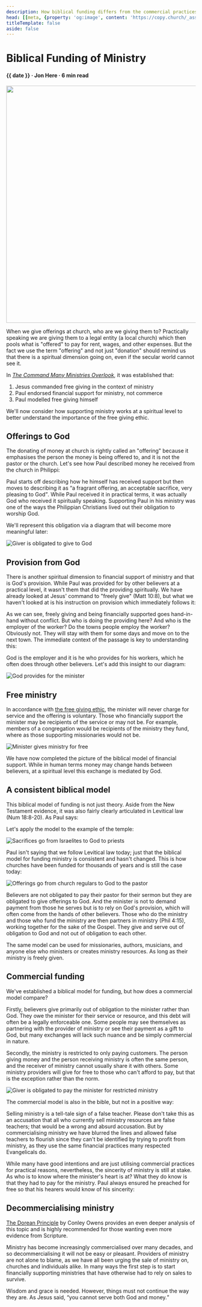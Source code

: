 ```yaml
---
description: How biblical funding differs from the commercial practices many use today.
head: [[meta, {property: 'og:image', content: 'https://copy.church/_assets/articles/biblical-funding.jpg'}]]
titleTemplate: false
aside: false
---
```


<script lang='ts' setup>

import {nice_date} from '@/_comp/utils'

const date = nice_date(2023, 2, 21)

</script>


# Biblical Funding of Ministry

<h4 class='article-meta'>{{ date }} · Jon Here · 6 min read</h4>

<img src='/_assets/articles/biblical-funding.jpg' width='1200' height='630' class='article-hero'>


When we give offerings at church, who are we giving them to? Practically speaking we are giving them to a legal entity (a local church) which then pools what is "offered" to pay for rent, wages, and other expenses. But the fact we use the term "offering" and not just "donation" should remind us that there is a spiritual dimension going on, even if the secular world cannot see it.

In [_The Command Many Ministries Overlook_](/articles/command-many-overlook/), it was established that:
 1. Jesus commanded free giving in the context of ministry
 2. Paul endorsed financial support for ministry, not commerce
 3. Paul modelled free giving himself

We'll now consider how supporting ministry works at a spiritual level to better understand the importance of the free giving ethic.


## Offerings to God
The donating of money at church is rightly called an "offering" because it emphasises the person the money is being offered to, and it is not the pastor or the church. Let's see how Paul described money he received from the church in Philippi:

<BibleQuote passage="Phil 4:18"></BibleQuote>

Paul starts off describing how he himself has received support but then moves to describing it as <q>a fragrant offering, an acceptable sacrifice, very pleasing to God</q>. While Paul received it in practical terms, it was actually God who received it spiritually speaking. Supporting Paul in his ministry was one of the ways the Philippian Christians lived out their obligation to worship God.

We'll represent this obligation via a diagram that will become more meaningful later:

<img src='./diagram_colabor1.svg' alt="Giver is obligated to give to God">


## Provision from God
There is another spiritual dimension to financial support of ministry and that is God's provision. While Paul was provided for by other believers at a practical level, it wasn't them that did the providing spiritually. We have already looked at Jesus' command to "freely give" (Matt 10:8), but what we haven't looked at is his instruction on provision which immediately follows it:

<BibleQuote passage="Matt 10:9-10"></BibleQuote>

As we can see, freely giving and being financially supported goes hand-in-hand without conflict. But who is doing the providing here? And who is the employer of the worker? Do the towns people employ the worker? Obviously not. They will stay with them for some days and move on to the next town. The immediate context of the passage is key to understanding this:

<BibleQuote passage="Matt 9:37-38"></BibleQuote>

 God is the employer and it is he who provides for his workers, which he often does through other believers. Let's add this insight to our diagram:

<img src='./diagram_colabor2.svg' alt="God provides for the minister">


## Free ministry
In accordance with [the free giving ethic](/articles/command-many-overlook/), the minister will never charge for service and the offering is voluntary. Those who financially support the minister may be recipients of the service or may not be. For example, members of a congregation would be recipients of the ministry they fund, where as those supporting missionaries would not be.

<img src='./diagram_colabor3.svg' alt="Minister gives ministry for free">

We have now completed the picture of the biblical model of financial support. While in human terms money may change hands between believers, at a spiritual level this exchange is mediated by God.


## A consistent biblical model
This biblical model of funding is not just theory. Aside from the New Testament evidence, it was also fairly clearly articulated in Levitical law (Num 18:8-20). As Paul says:

<BibleQuote passage="1 Cor 9:13-14"></BibleQuote>

Let's apply the model to the example of the temple:

<img src='./diagram_temple.svg' alt="Sacrifices go from Israelites to God to priests">

Paul isn't saying that we follow Levitical law today; just that the biblical model for funding ministry is consistent and hasn't changed. This is how churches have been funded for thousands of years and is still the case today:

<img src='./diagram_church.svg' alt="Offerings go from church regulars to God to the pastor">

Believers are not obligated to pay their pastor for their sermon but they are obligated to give offerings to God. And the minister is not to demand payment from those he serves but is to rely on God's provision, which will often come from the hands of other believers. Those who do the ministry and those who fund the ministry are then partners in ministry (Phil 4:15), working together for the sake of the Gospel. They give and serve out of obligation to God and not out of obligation to each other.

The same model can be used for missionaries, authors, musicians, and anyone else who ministers or creates ministry resources. As long as their ministry is freely given.

## Commercial funding
We've established a biblical model for funding, but how does a commercial model compare?

Firstly, believers give primarily out of obligation to the minister rather than God. They owe the minister for their service or resource, and this debt will often be a legally enforceable one. Some people may see themselves as partnering with the provider of ministry or see their payment as a gift to God, but many exchanges will lack such nuance and be simply commercial in nature.

Secondly, the ministry is restricted to only paying customers. The person giving money and the person receiving ministry is often the same person, and the receiver of ministry cannot usually share it with others. Some ministry providers will give for free to those who can't afford to pay, but that is the exception rather than the norm.


<img src='./diagram_reciprocity.svg' alt="Giver is obligated to pay the minister for restricted ministry">

The commercial model is also in the bible, but not in a positive way:

<BibleQuote passage="Micah 3:11b"></BibleQuote>

Selling ministry is a tell-tale sign of a false teacher. Please don't take this as an accusation that all who currently sell ministry resources are false teachers; that would be a wrong and absurd accusation. But by commercialising ministry we have blurred the lines and allowed false teachers to flourish since they can't be identified by trying to profit from ministry, as they use the same financial practices many respected Evangelicals do.

While many have good intentions and are just utilising commercial practices for practical reasons, nevertheless, the sincerity of ministry is still at stake. As who is to know where the minister's heart is at? What they do know is that they had to pay for the ministry. Paul always ensured he preached for free so that his hearers would know of his sincerity:

<BibleQuote passage="2 Cor 2:17"></BibleQuote>

## Decommercialising ministry

[The Dorean Principle](https://thedoreanprinciple.org/) by Conley Owens provides an even deeper analysis of this topic and is highly recommended for those wanting even more evidence from Scripture.

Ministry has become increasingly commercialised over many decades, and so decommercialising it will not be easy or pleasant. Providers of ministry are not alone to blame, as we have all been urging the sale of ministry on, churches and individuals alike. In many ways the first step is to start financially supporting ministries that have otherwise had to rely on sales to survive.

Wisdom and grace is needed. However, things must not continue the way they are. As Jesus said, <q>you cannot serve both God and money.</q>


&nbsp;

<CommittedPerson id='jon_here'></CommittedPerson>
